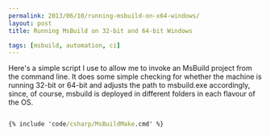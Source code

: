 ```yaml
---
permalink: 2013/06/10/running-msbuild-on-x64-windows/
layout: post
title: Running MsBuild on 32-bit and 64-bit Windows

tags: [msbuild, automation, ci]
---
```


Here's a simple script I use to allow me to invoke an MsBuild project from
the command line. It does some simple checking for whether the machine is
running 32-bit or 64-bit and adjusts the path to msbuild.exe accordingly,
since, of course, msbuild is deployed in different folders in each flavour
of the OS.

```bat

{% include 'code/csharp/MsBuildMake.cmd' %}

```
